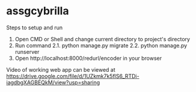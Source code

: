# assgcybrilla
Steps to setup and run
1. Open CMD or Shell and change current directory to project's directory
2. Run command
2.1. python manage.py migrate
2.2. python manage.py runserver
3. Open http://localhost:8000/redurl/encoder in your browser

Video of working web app can be viewed at https://drive.google.com/file/d/1UZkmk7k5flS6_RTDi-iagdbgXAGBEQkM/view?usp=sharing